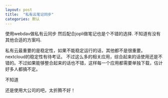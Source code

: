 ```yaml
---
layout: post
title:  "私有云笔记同步"
categories: 默认
---
```

使用webdav做私有云同步 然后配合jopli做笔记也是个不错的选择.
不知道有没有其他合适的方案吗.

私有云最重要的是稳定性，如果不能稳定运行的话，其他都不是很重要。
nextcloud的稳定性有待考证。 不过这么多的相关应用，综合起来的话使用还是不错的。不过如果能够整合起来的话也不错，这样每一个应用都需要单独下载，估计好多人都搞不定。

不知道 

还是使用大公司的吧，太折腾不好！
